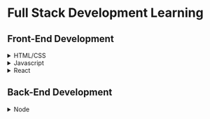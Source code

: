 # Full Stack Development Learning

## Front-End Development
<details>
<summary>HTML/CSS</summary>
</details>


<details>
<summary>Javascript</summary>
</details>

<details>
<summary>React</summary>
</details>

## Back-End Development
<details>
<summary>Node</summary>
</details>